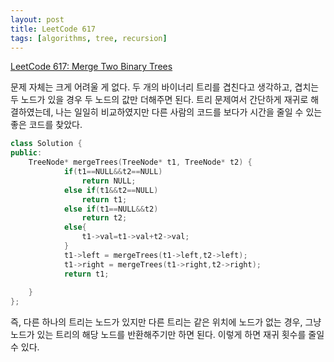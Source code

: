 ```yaml
---
layout: post
title: LeetCode 617
tags: [algorithms, tree, recursion]
---
```


[LeetCode 617: Merge Two Binary Trees](https://leetcode.com/problems/merge-two-binary-trees/)

문제 자체는 크게 어려울 게 없다. 두 개의 바이너리 트리를 겹친다고 생각하고, 겹치는 두 노드가 있을 경우 두 노드의 값만 더해주면 된다.
트리 문제여서 간단하게 재귀로 해결하였는데, 나는 일일히 비교하였지만 다른 사람의 코드를 보다가 시간을 줄일 수 있는 좋은 코드를 찾았다.

~~~cpp
class Solution {
public:
    TreeNode* mergeTrees(TreeNode* t1, TreeNode* t2) {
            if(t1==NULL&&t2==NULL)
                return NULL;
            else if(t1&&t2==NULL)
                return t1;
            else if(t1==NULL&&t2)
                return t2;
            else{
                t1->val=t1->val+t2->val;
            }
            t1->left = mergeTrees(t1->left,t2->left);
            t1->right = mergeTrees(t1->right,t2->right);
            return t1;
            
    }
};
~~~

즉, 다른 하나의 트리는 노드가 있지만 다른 트리는 같은 위치에 노드가 없는 경우, 그냥 노드가 있는 트리의 해당 노드를 반환해주기만 하면 된다. 이렇게 하면
재귀 횟수를 줄일 수 있다. 

